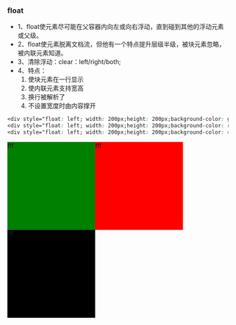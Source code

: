 ### float

- 1、float使元素尽可能在父容器内向左或向右浮动，直到碰到其他的浮动元素或父级。
- 2、float使元素脱离文档流，但他有一个特点提升层级半级，被块元素忽略，被内联元素知道。
- 3、清除浮动：clear：left/right/both;
- 4、特点：
  1. 使块元素在一行显示
  2. 使内联元素支持宽高
  3. 换行被解析了
  4. 不设置宽度时由内容撑开



```css
<div style="float: left; width: 200px;height: 200px;background-color: green;">fff</div>
<div style="float: left; width: 200px;height: 200px;background-color: red;">fff</div>
<div style="float: left; width: 200px;height: 200px;background-color: #000;">fff</div>
```



<div style="float: left; width: 200px;height: 200px;background-color: green;">fff</div>
<div style="float: left; width: 200px;height: 200px;background-color: red;">fff</div>
<div style="float: left; width: 200px;height: 200px;background-color: #000;">fff</div>





